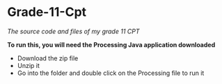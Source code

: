 # Grade-11-Cpt
*The source code and files of my grade 11 CPT*

**To run this, you will need the Processing Java application downloaded**
- Download the zip file
- Unzip it
- Go into the folder and double click on the Processing file to run it

